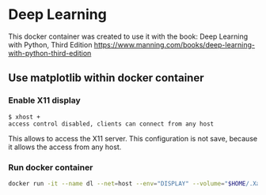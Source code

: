 # Deep Learning
This docker container was created to use it with the book:
Deep Learning with Python, Third Edition
https://www.manning.com/books/deep-learning-with-python-third-edition

## Use matplotlib within docker container
### Enable X11 display

```
$ xhost + 
access control disabled, clients can connect from any host
```
This allows to access the X11 server. This configuration is not save, because it allows the access from any host.
### Run docker container

```bash
docker run -it --name dl --net=host --env="DISPLAY" --volume="$HOME/.Xauthority:/root/.Xauthority:rw" blackhypothesis/dl:latest bash
```


